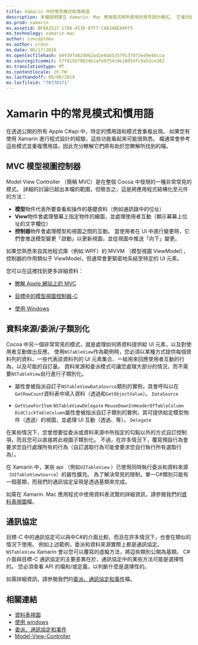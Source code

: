 ```yaml
---
title: Xamarin 中的常見模式和慣用語
description: 本檔說明建立 Xamarin. Mac 應用程式時所使用的常見設計模式。 它會討論模型視圖控制器模式、資料來源和委派模式，以及通訊協定。
ms.prod: xamarin
ms.assetid: BF0A3517-17D8-453D-87F7-C8A34BEA8FF5
ms.technology: xamarin-mac
author: conceptdev
ms.author: crdun
ms.date: 06/17/2016
ms.openlocfilehash: b4934fa82d862ad2e8ab53579137873ed9e4bcca
ms.sourcegitcommit: 57f815bf0024b1afe9754c0e28054fc0a53ce302
ms.translationtype: MT
ms.contentlocale: zh-TW
ms.lasthandoff: 09/06/2019
ms.locfileid: "70770171"
---
```

# <a name="common-patterns-and-idioms-in-xamarinmac"></a>Xamarin 中的常見模式和慣用語

在透過公開的所有 Apple C#api 中，特定的慣用語和模式會重複出現。 如果您有使用 Xamarin 進行程式設計的經驗，這些功能看起來可能很熟悉。 檔通常會參考這些模式並重複慣用語，因此充分瞭解它們將有助於您瞭解所找到的檔。

## <a name="mvc---model-view-controller"></a>MVC 模型視圖控制器

Model View Controller （簡稱 MVC）是在整個 Cocoa 中發現的一種非常常見的模式。 詳細的討論已超出本檔的範圍，但簡言之，這是將應用程式結構化至元件的方法：

- **模型**物件代表所要查看和操作的基礎資料（例如通訊錄中的位址）
- **View**物件會處理螢幕上指定物件的繪圖，並處理使用者互動（顯示幕幕上位址的文字欄位）
- **控制器**物件會處理模型和視圖之間的互動。 當使用者在 UI 中進行變更時，它們會推送模型變更「啟動」以更新視圖，並從視圖中推送「向下」變更。

如果您熟悉來自其他程式庫（例如 WPF）的 MVVM （模型視圖 ViewModel），控制器的作用類似于 ViewModel，但通常會更緊密地系結至特定的 UI 元素。

您可以在這裡找到更多詳細資料：

- [瞭解 Apple 網站上的 MVC](https://developer.apple.com/library/ios/documentation/general/conceptual/devpedia-cocoacore/MVC.html)

- [目標中的模型視圖控制器-C](https://developer.apple.com/library/ios/documentation/general/conceptual/CocoaEncyclopedia/Model-View-Controller/Model-View-Controller.html)
- [使用 Windows](~/mac/user-interface/window.md)

## <a name="data-source--delegate--subclassing"></a>資料來源/委派/子類別化

Cocoa 中另一個非常常見的模式，就是處理如何將資料提供給 UI 元素，以及對使用者互動做出反應。 使用`NSTableView`作為範例時，您必須以某種方式提供每個資料列的資料、一些代表該資料列的 UI 元素集合、一組用來回應使用者互動的行為，以及可能的自訂量。 資料來源和委派模式可讓您處理大部分的情況，而不需要`NSTableView`自行進行子類別化。

- 屬性會被指派自訂子`NSTableViewDataSource`類別的實例，其會呼叫以在`GetRowCount`資料表中填入資料（透過和`GetObjectValue`）。 `DataSource`

- `GetViewForItem` `NSTableViewDelegate` `MouseDownInHeaderOfTableColumn` `DidClickTableColumn`屬性會被指派自訂子類別的實例，其可提供給定模型物件（透過）的視圖，並處理 UI 互動（透過、等）。 `Delegate`

在某些情況下，您會想要從委派或資料來源中所指定的勾點以外的方式自訂控制項，而且您可以直接將此視圖子類別化。 不過，在許多情況下，覆寫預設行為會要求您自行處理所有的行為（自訂選取行為可能會要求您自行執行所有選取行為）。

在 Xamarin 中，某些 api （例如`UITableView` ）已使用同時執行委派和資料來源（`UITableViewSource`）的屬性擴充。 為了解決常見的限制，單一C#類別只能有一個基類，而我們的通訊協定呈現是透過基類來完成。

如需在 Xamarin. Mac 應用程式中使用資料表流覽的詳細資訊，請參閱我們的[資料表視圖](~/mac/user-interface/table-view.md)檔。

## <a name="protocols"></a>通訊協定

目標-C 中的通訊協定可以與中C#的介面比較，而且在許多情況下，也會在類似的情況下使用。 例如上述範例，委派和資料來源實際上都是通訊協定。 `NSTableView` Xamarin 會以您可以覆寫的虛擬方法，將這些類別公開為基類。 C#介面與目標-C 通訊協定的主要差異在於，通訊協定中的某些方法可能是選擇性的。 您必須查看 API 的檔和/或定義，以判斷什麼是選擇性的。

如需詳細資訊，請參閱我們的[委派、通訊協定和事件](~/ios/app-fundamentals/delegates-protocols-and-events.md)檔。

## <a name="related-links"></a>相關連結

- [資料表視圖](~/mac/user-interface/table-view.md)
- [使用 windows](~/mac/user-interface/window.md)
- [委派、通訊協定和事件](~/ios/app-fundamentals/delegates-protocols-and-events.md)
- [Model-View-Controller](https://developer.apple.com/library/ios/documentation/general/conceptual/CocoaEncyclopedia/Model-View-Controller/Model-View-Controller.html)

